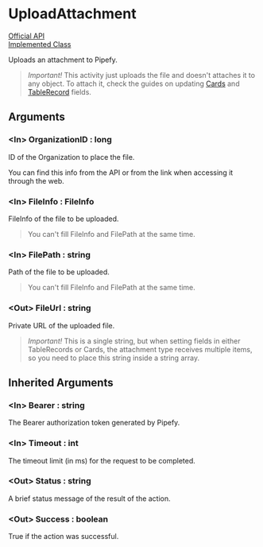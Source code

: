 # UploadAttachment

[Official API](https://developers.pipefy.com/v1.0/docs/how-to-upload-attachments-and-attach-to-a-card-record)  
[Implemented Class](../Capgemini.Pipefy/Attachment/UploadAttachment.cs)

Uploads an attachment to Pipefy.

> *Important!* This activity just uploads the file and doesn't attaches it to any object. To attach it, check the guides on updating [Cards](updateCardField.md) and [TableRecord](setTableRecordFieldValue.md) fields.

## Arguments

### &lt;In&gt; OrganizationID : long

ID of the Organization to place the file.

You can find this info from the API or from the link when accessing it through the web.

### &lt;In&gt; FileInfo : FileInfo

FileInfo of the file to be uploaded.

> You can't fill FileInfo and FilePath at the same time.

### &lt;In&gt; FilePath : string

Path of the file to be uploaded.

> You can't fill FileInfo and FilePath at the same time.

### &lt;Out&gt; FileUrl : string

Private URL of the uploaded file.

> *Important!* This is a single string, but when setting fields in either TableRecords or Cards, the attachment type receives multiple items, so you need to place this string inside a string array.

## Inherited Arguments

### &lt;In&gt; Bearer : string

The Bearer authorization token generated by Pipefy.

### &lt;In&gt; Timeout : int

The timeout limit (in ms) for the request to be completed.

### &lt;Out&gt; Status : string

A brief status message of the result of the action.

### &lt;Out&gt; Success : boolean

True if the action was successful.